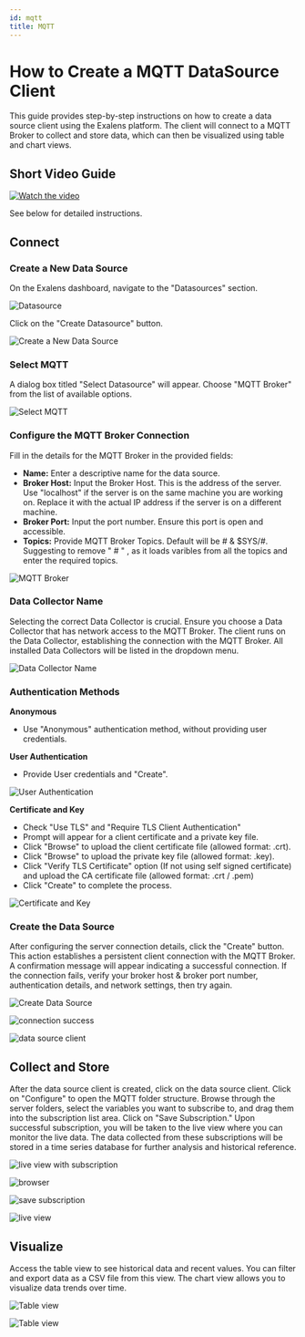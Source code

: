 ```yaml
---
id: mqtt
title: MQTT
---
```

# How to Create a MQTT DataSource Client

This guide provides step-by-step instructions on how to create a data source client using the Exalens platform. The client will connect to a MQTT Broker to collect and store data, which can then be visualized using table and chart views.

## Short Video Guide

[![Watch the video](https://img.youtube.com/vi/UX-6LI-0gLY/maxresdefault.jpg)](https://www.youtube.com/watch?v=UX-6LI-0gLY)

See below for detailed instructions.

## Connect

### Create a New Data Source

On the Exalens dashboard, navigate to the "Datasources" section.

![Datasource](mqtt_img/1.png)

Click on the "Create Datasource" button.

![Create a New Data Source](mqtt_img/2.png)

### Select MQTT

A dialog box titled "Select Datasource" will appear. Choose "MQTT Broker" from the list of available options.

![Select MQTT](mqtt_img/3.png)

### Configure the MQTT Broker Connection

Fill in the details for the MQTT Broker in the provided fields:
- **Name:** Enter a descriptive name for the data source.
- **Broker Host:** Input the Broker Host. This is the address of the server. Use "localhost" if the server is on the same machine you are working on. Replace it with the actual IP address if the server is on a different machine.
- **Broker Port:** Input the port number. Ensure this port is open and accessible. 
- **Topics:** Provide MQTT Broker Topics. Default will be # & $SYS/#. Suggesting to remove " # " , as it loads varibles from all the topics and enter the required topics. 

![MQTT Broker](mqtt_img/4.png)

### Data Collector Name

Selecting the correct Data Collector is crucial. Ensure you choose a Data Collector that has network access to the MQTT Broker. The client runs on the Data Collector, establishing the connection with the MQTT Broker. All installed Data Collectors will be listed in the dropdown menu.

![Data Collector Name](mqtt_img/5.png)

### Authentication Methods

**Anonymous**
- Use "Anonymous" authentication method, without providing user credentials.

**User Authentication**
- Provide User credentials and "Create".

![User Authentication](mqtt_img/6.png)

**Certificate and Key**
- Check "Use TLS" and "Require TLS Client Authentication"
- Prompt will appear for a client certificate and a private key file.
- Click "Browse" to upload the client certificate file (allowed format: .crt).
- Click "Browse" to upload the private key file (allowed format: .key).
- Click "Verify TLS Certificate" option (If not using self signed certificate) and upload the  CA certificate file (allowed format: .crt / .pem)
- Click "Create" to complete the process.

![Certificate and Key](mqtt_img/7.png)



### Create the Data Source

After configuring the server connection details, click the "Create" button. This action establishes a persistent client connection with the MQTT Broker. A confirmation message will appear indicating a successful connection. If the connection fails, verify your broker host & broker port number, authentication details, and network settings, then try again.

![Create Data Source](mqtt_img/8.png)

![connection success](mqtt_img/9.png)

![data source client](mqtt_img/10.png)

## Collect and Store

After the data source client is created, click on the data source client. Click on "Configure" to open the MQTT folder structure. Browse through the server folders, select the variables you want to subscribe to, and drag them into the subscription list area. Click on "Save Subscription." Upon successful subscription, you will be taken to the live view where you can monitor the live data. The data collected from these subscriptions will be stored in a time series database for further analysis and historical reference.

![live view with subscription](mqtt_img/11.png)

![browser](mqtt_img/12.png)

![save subscription](mqtt_img/13.png)

![live view](mqtt_img/14.png)

## Visualize

Access the table view to see historical data and recent values. You can filter and export data as a CSV file from this view. The chart view allows you to visualize data trends over time.

![Table view](mqtt_img/15.png)

![Table view](mqtt_img/16.png)
